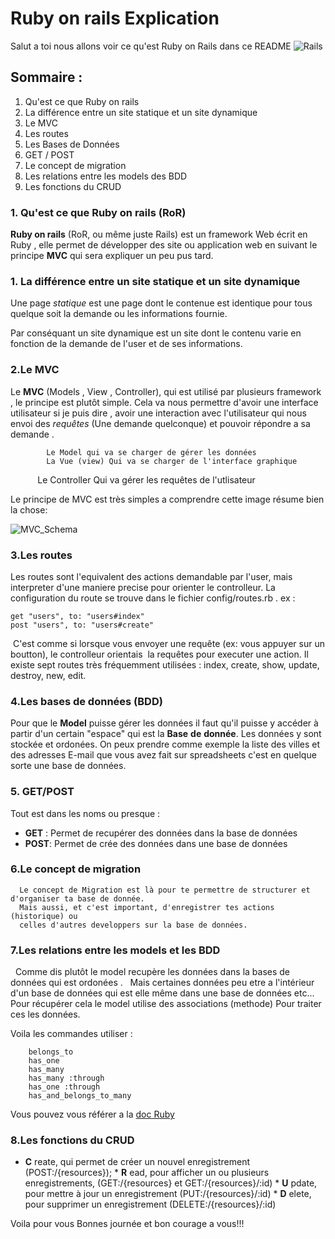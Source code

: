 # Ruby on rails Explication
  Salut a toi nous allons voir ce qu'est Ruby on Rails dans ce README
  ![Rails](https://i.imgur.com/eo8Asuu.png?2)
## Sommaire :
 
 1. Qu'est ce que Ruby on rails
 1. La différence entre un site statique et un site dynamique
 2. Le MVC
 3. Les routes
 4. Les Bases de Données
 5. GET / POST
 6. Le concept de migration
 7. Les relations entre les models des BDD
 8. Les fonctions du CRUD

###  1. Qu'est ce que Ruby on rails (RoR)
   
   **Ruby on rails** (RoR, ou même juste Rails) est un framework Web écrit en Ruby ,
     elle permet de développer des site ou application web en suivant le principe **MVC**
     qui sera expliquer un peu pus tard.

### 1. La différence entre un site statique et un site dynamique
       
   Une page *statique* est une page dont le contenue est identique pour tous quelque soit la demande ou
   les informations fournie.
       
   Par conséquant un site dynamique est un site dont le contenu varie en fonction de la demande de l'user et
   de ses informations.
       
### 2.Le MVC
   
   Le  **MVC** (Models , View , Controller), qui est utilisé par plusieurs framework , le principe est plutôt simple. Cela va nous permettre d'avoir une interface utilisateur si je puis dire , avoir une interaction avec l'utilisateur qui nous envoi des _requêtes_ (Une demande quelconque) et pouvoir répondre a sa demande .
          
            Le Model qui va se charger de gérer les données
            La Vue (view) Qui va se charger de l'interface graphique
            Le Controller Qui va gérer les requêtes de l'utlisateur
               




Le principe de MVC est très simples a comprendre cette image résume bien la chose:




![MVC_Schema](https://i.imgur.com/cxlwPC8.png?1)

### 3.Les routes

   Les routes sont l'equivalent des actions demandable par l'user, mais interpreter d'une maniere precise
   pour orienter le controlleur.
   La configuration du route se trouve dans le fichier config/routes.rb . ex : 

```
get "users", to: "users#index"
post "users", to: "users#create"
```

  C'est comme si lorsque vous envoyer une requête (ex: vous appuyer sur un boutton), le controlleur orientais
  la requêtes pour executer une action.
  Il existe sept routes très fréquemment utilisées : index, create, show, update, destroy, new, edit.

### 4.Les bases de données (BDD)

  Pour que le **Model** puisse gérer les données il faut qu'il puisse y accéder à partir d'un certain "espace"
  qui est la **Base** **de** **donnée**.
  Les données y sont stockée et ordonées. On peux prendre comme exemple la liste des villes et des adresses E-mail
  que vous avez fait sur spreadsheets c'est en quelque sorte une base de données.
    
### 5. GET/POST

  Tout est dans les noms ou presque :
   * **GET** : Permet de recupérer des données dans la base de données
   * **POST**: Permet de crée des données dans une base de données
    
### 6.Le concept de migration 

      Le concept de Migration est là pour te permettre de structurer et d'organiser ta base de donnée.
      Mais aussi, et c'est important, d'enregistrer tes actions (historique) ou
      celles d'autres developpers sur la base de données.
      
### 7.Les relations entre les models et les BDD

   Comme dis plutôt le model recupère les données dans la bases de données qui est ordonées . 
   Mais certaines données peu etre a l'intérieur d'un base de données qui est elle même dans une base de données etc...
   Pour récupérer cela le model utilise des associations (methode) Pour traiter ces les données.
    
   Voila les commandes utiliser :
   
        belongs_to
        has_one
        has_many
        has_many :through
        has_one :through
        has_and_belongs_to_many
    
    
  Vous pouvez vous référer a la [doc Ruby](http://guides.rubyonrails.org/association_basics.html#the-types-of-associations)
    
### 8.Les fonctions du CRUD

   * **C** reate, qui permet de créer un nouvel enregistrement (POST:/{resources});
    * **R** ead, pour afficher un ou plusieurs enregistrements, (GET:/{resources} et GET:/{resources}/:id)
    * **U** pdate, pour mettre à jour un enregistrement (PUT:/{resources}/:id)
    * **D** elete, pour supprimer un enregistrement (DELETE:/{resources}/:id)


Voila pour vous Bonnes journée et bon courage a vous!!!
      

